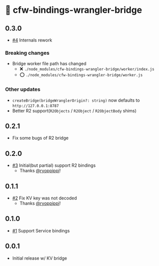 # 🌉 cfw-bindings-wrangler-bridge

## 0.3.0

- [#4](https://github.com/leader22/cfw-bindings-wrangler-bridge/pull/4) Internals rework

### Breaking changes

- Bridge worker file path has changed
  - ❌ `./node_modules/cfw-bindings-wrangler-bridge/worker/index.js`
  - ⭕ `./node_modules/cfw-bindings-wrangler-bridge/worker.js`

### Other updates

- `createBridge(bridgeWranglerOrigin?: string)` now defaults to `http://127.0.0.1:8787`  
- Better R2 support(`R2Objects` / `R2Object` / `R2ObjectBody` shims)

## 0.2.1

- Fix some bugs of R2 bridge

## 0.2.0

- [#3](https://github.com/leader22/cfw-bindings-wrangler-bridge/pull/3) Initial(but partial) support R2 bindings
  - Thanks [@ryoppippi](https://github.com/ryoppippi)!

## 0.1.1

- [#2](https://github.com/leader22/cfw-bindings-wrangler-bridge/pull/2) Fix KV key was not decoded
  - Thanks [@ryoppippi](https://github.com/ryoppippi)!

## 0.1.0

- [#1](https://github.com/leader22/cfw-bindings-wrangler-bridge/pull/1) Support Service bindings

## 0.0.1

- Initial release w/ KV bridge
